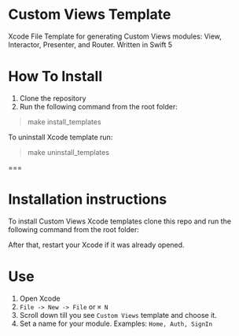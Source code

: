 # Custom Views Template
Xcode File Template for generating Custom Views modules: View, Interactor, Presenter, and Router. Written in Swift 5

# How To Install
1. Clone the repository
2. Run the following command from the root folder:

> make install_templates

To uninstall Xcode template run:

> make uninstall_templates

===
# Installation instructions

To install Custom Views Xcode templates clone this repo and run the following command from the root folder:

After that, restart your Xcode if it was already opened.
# Use
1. Open Xcode
2. ```File -> New -> File``` or ```⌘ N```
3. Scroll down till you see ```Custom Views``` template and choose it.
4. Set a name for your module. Examples: ```Home, Auth, SignIn```

